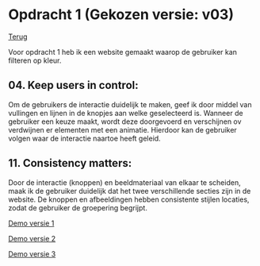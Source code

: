 # Opdracht 1 (Gekozen versie: v03)

[Terug](..)

Voor opdracht 1 heb ik een website gemaakt waarop de gebruiker kan filteren op kleur.

## 04. Keep users in control:

Om de gebruikers de interactie duidelijk te maken, geef ik door middel van vullingen en lijnen in de knopjes aan welke geselecteerd is. Wanneer de gebruiker een keuze maakt, wordt deze doorgevoerd en verschijnen ov verdwijnen er elementen met een animatie. Hierdoor kan de gebruiker volgen waar de interactie naartoe heeft geleid.

## 11. Consistency matters:

Door de interactie (knoppen) en beeldmateriaal van elkaar te scheiden, maak ik de gebruiker duidelijk dat het twee verschillende secties zijn in de website. De knoppen en afbeeldingen hebben consistente stijlen locaties, zodat de gebruiker de groepering begrijpt.


[Demo versie 1](v01/)

[Demo versie 2](v02/)

[Demo versie 3](v03/)
